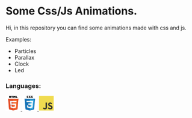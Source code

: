 # Some Css/Js Animations.

Hi, in this repository you can find some animations made with css and js.
<p>Examples:</p>
<ul>
 <li>Particles</li>
 <li>Parallax</li>
 <li>Clock</li>
 <li>Led</li>
</ul>

<h3><h3 align="left">Languages:</h3>
<p align="left"><a href="https://www.w3.org/html/" target="_blank" rel="noopener"> <img src="https://raw.githubusercontent.com/devicons/devicon/master/icons/html5/html5-original-wordmark.svg" alt="html5" width="40" height="40" /> </a> <a href="https://www.w3schools.com/css/" target="_blank" rel="noopener"> <img src="https://raw.githubusercontent.com/devicons/devicon/master/icons/css3/css3-original-wordmark.svg" alt="css3" width="40" height="40" /> </a> <a href="https://developer.mozilla.org/en-US/docs/Web/JavaScript" target="_blank" rel="noopener"> <img src="https://raw.githubusercontent.com/devicons/devicon/master/icons/javascript/javascript-original.svg" alt="javascript" width="40" height="40" /> </a>
</h3>
 
